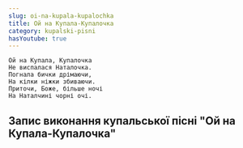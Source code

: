 ```yaml
---
slug: oi-na-kupala-kupalochka
title: Ой на Купала-Купалочка
category: kupalski-pisni
hasYoutube: true
---
```

```
Ой на Купала, Купалочка
Не виспалася Наталочка.
Погнала бички дрімаючи,
На кілки ніжки збиваючи.
Приточи, Боже, більше ночі
На Наталчині чорні очі.
```

## Запис виконання купальської пісні "Ой на Купала-Купалочка"

<YoutubeIframe id="UYLExiZDt7I" className="md:w-4/5" />
